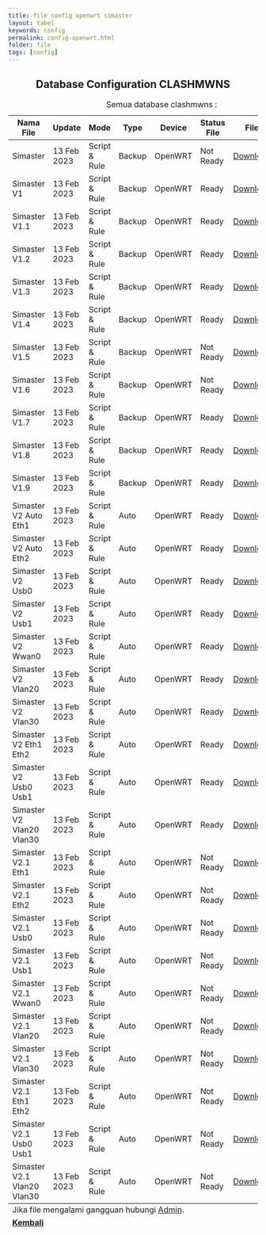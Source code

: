 ```yaml
---
title: file config openwrt simaster
layout: tabel
keywords: config
permalink: config-openwrt.html
folder: file
tags: [config]
---
```


<center><h2>Database Configuration CLASHMWNS</h2></center>

<div class="container">
  <div class="row">
    <div class="col-xs-12">
      <table summary="database clashmwns" class="table table-bordered table-hover dt-responsive">
        <caption class="text-center" target="blank">Semua database clashmwns :</caption>
        <thead>
          <tr>
            <th>Nama File</th>
            <th>Update</th>
            <th>Mode</th>
            <th>Type</th>
            <th>Device</th>
            <th>Status File</th>
            <th>File</th>
            <th>Youtube</th>
          </tr>
        </thead>
        <tbody>
          <tr>
            <td>Simaster</td>
            <td>13 Feb 2023</td>
            <td>Script & Rule</td>
            <td>Backup</td>
            <td>OpenWRT</td>
            <td>Not Ready</td>
            <td><a href="#" target="blank">Download</a></td>
            <td><a href="#" target="blank">Non Video</a></td>       
          </tr>
          <tr>
            <td>Simaster V1</td>
            <td>13 Feb 2023</td>
            <td>Script & Rule</td>
            <td>Backup</td>
            <td>OpenWRT</td>
            <td>Ready</td>
            <td><a href="https://safelink.id/lBcs" target="blank">Download</a></td>
            <td><a href="#" target="blank">Non Video</a></td>       
          </tr>
          <tr>
            <td>Simaster V1.1</td>
            <td>13 Feb 2023</td>
            <td>Script & Rule</td>
            <td>Backup</td>
            <td>OpenWRT</td>
            <td>Ready</td>
            <td><a href="https://safelink.id/xSyu0zE" target="blank">Download</a></td>
            <td><a href="#" target="blank">Non Video</a></td>       
          </tr>
          <tr>
            <td>Simaster V1.2</td>
            <td>13 Feb 2023</td>
            <td>Script & Rule</td>
            <td>Backup</td>
            <td>OpenWRT</td>
            <td>Ready</td>
            <td><a href="https://safelink.id/IT58Y3NZ" target="blank">Download</a></td>
            <td><a href="#" target="blank">Non Video</a></td>       
          </tr>
          <tr>
            <td>Simaster V1.3</td>
            <td>13 Feb 2023</td>
            <td>Script & Rule</td>
            <td>Backup</td>
            <td>OpenWRT</td>
            <td>Ready</td>
            <td><a href="https://safelink.id/fgalEzIt" target="blank">Download</a></td>
            <td><a href="#" target="blank">Non Video</a></td>       
          </tr>
          <tr>
            <td>Simaster V1.4</td>
            <td>13 Feb 2023</td>
            <td>Script & Rule</td>
            <td>Backup</td>
            <td>OpenWRT</td>
            <td>Ready</td>
            <td><a href="https://safelink.id/YOAaAOO" target="blank">Download</a></td>
            <td><a href="#" target="blank">Non Video</a></td>       
          </tr>
          <tr>
            <td>Simaster V1.5</td>
            <td>13 Feb 2023</td>
            <td>Script & Rule</td>
            <td>Backup</td>
            <td>OpenWRT</td>
            <td>Not Ready</td>
            <td><a href="#" target="blank">Download</a></td>
            <td><a href="#" target="blank">Non Video</a></td>       
          </tr>
          <tr>
            <td>Simaster V1.6</td>
            <td>13 Feb 2023</td>
            <td>Script & Rule</td>
            <td>Backup</td>
            <td>OpenWRT</td>
            <td>Not Ready</td>
            <td><a href="#" target="blank">Download</a></td>
            <td><a href="#" target="blank">Non Video</a></td>       
          </tr>
          <tr>
            <td>Simaster V1.7</td>
            <td>13 Feb 2023</td>
            <td>Script & Rule</td>
            <td>Backup</td>
            <td>OpenWRT</td>
            <td>Ready</td>
            <td><a href="https://safelink.id/NaLC" target="blank">Download</a></td>
            <td><a href="#" target="blank">Non Video</a></td>       
          </tr>
          <tr>
            <td>Simaster V1.8</td>
            <td>13 Feb 2023</td>
            <td>Script & Rule</td>
            <td>Backup</td>
            <td>OpenWRT</td>
            <td>Ready</td>
            <td><a href="https://safelink.id/EVCHE" target="blank">Download</a></td>
            <td><a href="#" target="blank">Non Video</a></td>       
          </tr>
          <tr>
            <td>Simaster V1.9</td>
            <td>13 Feb 2023</td>
            <td>Script & Rule</td>
            <td>Backup</td>
            <td>OpenWRT</td>
            <td>Ready</td>
            <td><a href="https://safelink.id/kJZMHQ" target="blank">Download</a></td>
            <td><a href="#" target="blank">Non Video</a></td>       
          </tr>
          <tr>
            <td>Simaster V2 Auto Eth1</td>
            <td>13 Feb 2023</td>
            <td>Script & Rule</td>
            <td>Auto</td>
            <td>OpenWRT</td>
            <td>Ready</td>
            <td><a href="https://safelink.id/cJ26ZOPT" target="blank">Download</a></td>
            <td><a href="#" target="blank">Non Video</a></td>       
          </tr>
          <tr>
            <td>Simaster V2 Auto Eth2</td>
            <td>13 Feb 2023</td>
            <td>Script & Rule</td>
            <td>Auto</td>
            <td>OpenWRT</td>
            <td>Ready</td>
            <td><a href="https://safelink.id/6qLgu" target="blank">Download</a></td>
            <td><a href="#" target="blank">Non Video</a></td>       
          </tr>
          <tr>
            <td>Simaster V2 Usb0</td>
            <td>13 Feb 2023</td>
            <td>Script & Rule</td>
            <td>Auto</td>
            <td>OpenWRT</td>
            <td>Ready</td>
            <td><a href="https://safelink.id/F6invPs" target="blank">Download</a></td>
            <td><a href="#" target="blank">Non Video</a></td>       
          </tr>
          <tr>
            <td>Simaster V2 Usb1</td>
            <td>13 Feb 2023</td>
            <td>Script & Rule</td>
            <td>Auto</td>
            <td>OpenWRT</td>
            <td>Ready</td>
            <td><a href="https://safelink.id/BJW3" target="blank">Download</a></td>
            <td><a href="#" target="blank">Non Video</a></td>       
          </tr>
          <tr>
            <td>Simaster V2 Wwan0</td>
            <td>13 Feb 2023</td>
            <td>Script & Rule</td>
            <td>Auto</td>
            <td>OpenWRT</td>
            <td>Ready</td>
            <td><a href="https://safelink.id/kyt4BIe" target="blank">Download</a></td>
            <td><a href="#" target="blank">Non Video</a></td>       
          </tr>
          <tr>
            <td>Simaster V2 Vlan20</td>
            <td>13 Feb 2023</td>
            <td>Script & Rule</td>
            <td>Auto</td>
            <td>OpenWRT</td>
            <td>Ready</td>
            <td><a href="https://safelink.id/5KpgPfoE" target="blank">Download</a></td>
            <td><a href="#" target="blank">Non Video</a></td>       
          </tr>
          <tr>
            <td>Simaster V2 Vlan30</td>
            <td>13 Feb 2023</td>
            <td>Script & Rule</td>
            <td>Auto</td>
            <td>OpenWRT</td>
            <td>Ready</td>
            <td><a href="https://safelink.id/1BwBqphn" target="blank">Download</a></td>
            <td><a href="#" target="blank">Non Video</a></td>       
          </tr>
          <tr>
            <td>Simaster V2 Eth1 Eth2</td>
            <td>13 Feb 2023</td>
            <td>Script & Rule</td>
            <td>Auto</td>
            <td>OpenWRT</td>
            <td>Ready</td>
            <td><a href="https://safelink.id/qsX3OX" target="blank">Download</a></td>
            <td><a href="#" target="blank">Non Video</a></td>       
          </tr>
          <tr>
            <td>Simaster V2 Usb0 Usb1</td>
            <td>13 Feb 2023</td>
            <td>Script & Rule</td>
            <td>Auto</td>
            <td>OpenWRT</td>
            <td>Ready</td>
            <td><a href="https://safelink.id/o0Pr2m" target="blank">Download</a></td>
            <td><a href="#" target="blank">Non Video</a></td>       
          </tr>
          <tr>
            <td>Simaster V2 Vlan20 Vlan30</td>
            <td>13 Feb 2023</td>
            <td>Script & Rule</td>
            <td>Auto</td>
            <td>OpenWRT</td>
            <td>Ready</td>
            <td><a href="https://safelink.id/yL0FXN" target="blank">Download</a></td>
            <td><a href="#" target="blank">Non Video</a></td>       
          </tr>
          <tr>
            <td>Simaster V2.1 Eth1</td>
            <td>13 Feb 2023</td>
            <td>Script & Rule</td>
            <td>Auto</td>
            <td>OpenWRT</td>
            <td>Not Ready</td>
            <td><a href="#" target="blank">Download</a></td>
            <td><a href="#" target="blank">Non Video</a></td>       
          </tr>
          <tr>
            <td>Simaster V2.1 Eth2</td>
            <td>13 Feb 2023</td>
            <td>Script & Rule</td>
            <td>Auto</td>
            <td>OpenWRT</td>
            <td>Not Ready</td>
            <td><a href="#" target="blank">Download</a></td>
            <td><a href="#" target="blank">Non Video</a></td>       
          </tr>
          <tr>
            <td>Simaster V2.1 Usb0</td>
            <td>13 Feb 2023</td>
            <td>Script & Rule</td>
            <td>Auto</td>
            <td>OpenWRT</td>
            <td>Not Ready</td>
            <td><a href="#" target="blank">Download</a></td>
            <td><a href="#" target="blank">Non Video</a></td>       
          </tr>
          <tr>
            <td>Simaster V2.1 Usb1</td>
            <td>13 Feb 2023</td>
            <td>Script & Rule</td>
            <td>Auto</td>
            <td>OpenWRT</td>
            <td>Not Ready</td>
            <td><a href="#" target="blank">Download</a></td>
            <td><a href="#" target="blank">Non Video</a></td>       
          </tr>
          <tr>
            <td>Simaster V2.1 Wwan0</td>
            <td>13 Feb 2023</td>
            <td>Script & Rule</td>
            <td>Auto</td>
            <td>OpenWRT</td>
            <td>Not Ready</td>
            <td><a href="#" target="blank">Download</a></td>
            <td><a href="#" target="blank">Non Video</a></td>       
          </tr>
          <tr>
            <td>Simaster V2.1 Vlan20</td>
            <td>13 Feb 2023</td>
            <td>Script & Rule</td>
            <td>Auto</td>
            <td>OpenWRT</td>
            <td>Not Ready</td>
            <td><a href="#" target="blank">Download</a></td>
            <td><a href="#" target="blank">Non Video</a></td>       
          </tr>
          <tr>
            <td>Simaster V2.1 Vlan30</td>
            <td>13 Feb 2023</td>
            <td>Script & Rule</td>
            <td>Auto</td>
            <td>OpenWRT</td>
            <td>Not Ready</td>
            <td><a href="#" target="blank">Download</a></td>
            <td><a href="#" target="blank">Non Video</a></td>       
          </tr>
          <tr>
            <td>Simaster V2.1 Eth1 Eth2</td>
            <td>13 Feb 2023</td>
            <td>Script & Rule</td>
            <td>Auto</td>
            <td>OpenWRT</td>
            <td>Not Ready</td>
            <td><a href="#" target="blank">Download</a></td>
            <td><a href="#" target="blank">Non Video</a></td>       
          </tr>
          <tr>
            <td>Simaster V2.1 Usb0 Usb1</td>
            <td>13 Feb 2023</td>
            <td>Script & Rule</td>
            <td>Auto</td>
            <td>OpenWRT</td>
            <td>Not Ready</td>
            <td><a href="#" target="blank">Download</a></td>
            <td><a href="#" target="blank">Non Video</a></td>       
          </tr>
          <tr>
            <td>Simaster V2.1 Vlan20 Vlan30</td>
            <td>13 Feb 2023</td>
            <td>Script & Rule</td>
            <td>Auto</td>
            <td>OpenWRT</td>
            <td>Not Ready</td>
            <td><a href="#" target="blank">Download</a></td>
            <td><a href="#" target="blank">Non Video</a></td>       
          </tr>
        </tbody>
        <tfoot>
        <tr>
        <td colspan="8" class="text-center">Jika file mengalami gangguan hubungi <a href="https://wa.me/6287764241047" target="_blank">Admin</a>.</td>
        </tr>
        <tr>
        <td colspan="8" class="text-center"><a href="/config-pusat.html"><b>Kembali</b></a></td>
        </tr>
        </tfoot>
        </table>
        </div>
        </div>
        </div>
